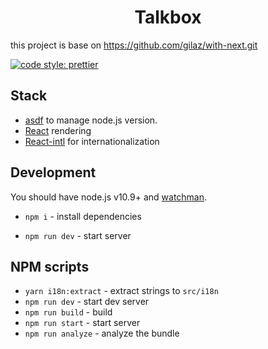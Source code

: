 <div align="center">
  <h1>Talkbox</h1>
</div>

this project is base on https://github.com/gilaz/with-next.git

[![code style: prettier](https://img.shields.io/badge/code_style-prettier-ff69b4.svg?style=flat-square)](https://github.com/prettier/prettier)

## Stack

- [asdf](https://github.com/asdf-vm/asdf) to manage node.js version.
- [React](https://reactjs.org/) rendering
- [React-intl](https://github.com/yahoo/react-intl) for internationalization

## Development

You should have node.js v10.9+ and [watchman](https://facebook.github.io/watchman/docs/install.html).

- `npm i` - install dependencies

- `npm run dev` - start server

## NPM scripts

- `yarn i18n:extract` - extract strings to `src/i18n`
- `npm run dev` - start dev server
- `npm run build` - build
- `npm run start` - start server
- `npm run analyze` - analyze the bundle
